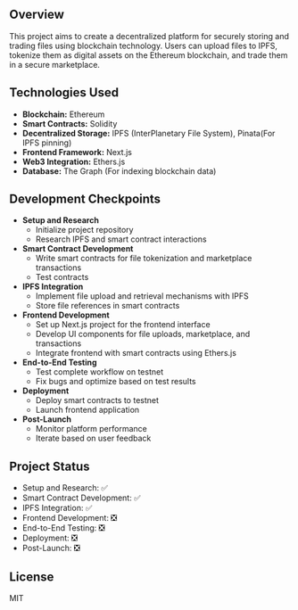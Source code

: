 ## Overview

This project aims to create a decentralized platform for securely storing and trading files using blockchain technology. Users can upload files to IPFS, tokenize them as digital assets on the Ethereum blockchain, and trade them in a secure marketplace.

## Technologies Used

- **Blockchain:** Ethereum
- **Smart Contracts:** Solidity
- **Decentralized Storage:** IPFS (InterPlanetary File System), Pinata(For IPFS pinning)
- **Frontend Framework:** Next.js
- **Web3 Integration:** Ethers.js
- **Database:** The Graph (For indexing blockchain data)

## Development Checkpoints

- **Setup and Research**
  - Initialize project repository
  - Research IPFS and smart contract interactions
- **Smart Contract Development**
  - Write smart contracts for file tokenization and marketplace transactions
  - Test contracts
- **IPFS Integration**
  - Implement file upload and retrieval mechanisms with IPFS
  - Store file references in smart contracts
- **Frontend Development**
  - Set up Next.js project for the frontend interface
  - Develop UI components for file uploads, marketplace, and transactions
  - Integrate frontend with smart contracts using Ethers.js
- **End-to-End Testing**
  - Test complete workflow on testnet 
  - Fix bugs and optimize based on test results
- **Deployment**
  - Deploy smart contracts to testnet 
  - Launch frontend application
- **Post-Launch**
  - Monitor platform performance
  - Iterate based on user feedback

## Project Status

- Setup and Research: ✅
- Smart Contract Development: ✅
- IPFS Integration: ✅
- Frontend Development: ❎
- End-to-End Testing: ❎
- Deployment: ❎
- Post-Launch: ❎

## License

MIT

